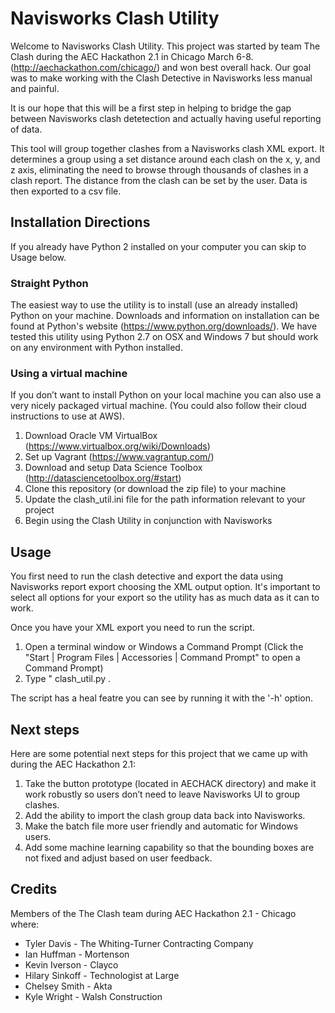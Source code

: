 # Navisworks Clash Utility

Welcome to Navisworks Clash Utility.  This project was started by team The Clash during the AEC Hackathon 2.1 in Chicago March 6-8.  (http://aechackathon.com/chicago/) and won best overall hack.  Our goal was to make working with the Clash Detective in Navisworks less manual and painful.

It is our hope that this will be a first step in helping to bridge the gap between Navisworks clash detetection and actually having useful reporting of data.

This tool will group together clashes from a Navisworks clash XML export.   It determines a group using a set distance around each clash on the x, y, and z axis, eliminating the need to browse through thousands of clashes in a clash report.  The distance from the clash can be set by the user. Data is then exported to a csv file.

## Installation Directions

If you already have Python 2 installed on your computer you can skip to Usage below.

### Straight Python

The easiest way to use the utility is to install (use an already installed) Python on your machine.   Downloads and information on installation can be found at Python's website (https://www.python.org/downloads/).   We have tested this utility using Python 2.7 on OSX and Windows 7 but should work on any environment with Python installed.

### Using a virtual machine

If you don’t want to install Python on your local machine you can also use a very nicely packaged virtual machine.  (You could also follow their cloud instructions to use at AWS).

1. Download Oracle VM VirtualBox (https://www.virtualbox.org/wiki/Downloads)
2. Set up Vagrant (https://www.vagrantup.com/)
3. Download and setup Data Science Toolbox (http://datasciencetoolbox.org/#start)
4. Clone this repository (or download the zip file) to your machine
5. Update the clash_util.ini file for the path information relevant to your project
5. Begin using the Clash Utility in conjunction with Navisworks

## Usage

You first need to run the clash detective and export the data using Navisworks report export choosing the XML output option. It's important to select all options for your export so the utility has as much data as it can to work.

Once you have your XML export you need to run the script. 

1. Open a terminal window or Windows a Command Prompt (Click the "Start | Program Files | Accessories | Command Prompt" to open a Command Prompt)
2. Type "<PATH TO PYTHON INTERPRETER> clash_util.py <NAME OF XML EXPORT FILE>.   

The script has a heal featre you can see by running it with the '-h' option.

## Next steps

Here are some potential next steps for this project that we came up with during the AEC Hackathon 2.1:

1. Take the button prototype (located in AECHACK directory) and make it work robustly so users don’t need to leave Navisworks UI to group clashes.
2. Add the ability to import the clash group data back into Navisworks. 
3. Make the batch file more user friendly and automatic for Windows users.
4. Add some machine learning capability so that the bounding boxes are not fixed and adjust based on user feedback.

## Credits

Members of the The Clash team during AEC Hackathon 2.1 - Chicago where:

- Tyler Davis - The Whiting-Turner Contracting Company
- Ian Huffman - Mortenson
- Kevin Iverson - Clayco
- Hilary Sinkoff - Technologist at Large
- Chelsey Smith - Akta
- Kyle Wright - Walsh Construction

